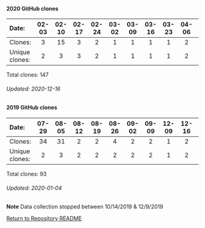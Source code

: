 #### 2020 GitHub clones
Date:		  |   02-03   |       02-10   |       02-17   |       02-24   |       03-02   |       03-09   |       03-16   |       03-23   |       04-06   |       04-13   |       04-20   |       05-04   |       05-11   |       05-18   |       05-25   |       06-01   |       06-08   |       06-15   |       06-29  |  07-06  |  07-13  |  07-20  |  08-10  |  08-17  |  08-24  |  08-31  |  09-07  |  09-21  |  09-28  |  10-05  |  10-12  |  10-19  |  10-26  |  11-02  |  11-09  |  11-16  |  11-23  |  11-30  |  12-07
|:---     |:---:  |:---:  |:---:  |:---:  |:---:  |:---:  |:---:  |:---:  |:---:  |:---:  |:---:  |:---:  |:---:  |:---:  |:---:  |:---:  |:---:  |:---:  |:---:  |:---:  |:---:  |:---:  |:---:  |:---:  |:---:  |:---:  |:---:  |:---:  |:---:  |:---:  |:---:  |:---:  |:---:  |:---:  |:---:  |:---:  |:---:  |:---:  |:---:
Clones:		  |   3       |       15      |       3       |       2       |       1       |       1       |       1       |       1       |       2       |       2       |       1       |       5       |       1       |       3       |       2       |       6       |       1       |       1       |       1      |  4      |  3      |  3      |  11     |  4      |  31     |  3      |  3      |  3      |  3      |  3      |  6      |  1      |  2      |  2      |  1      |  2      |  2      |  4      |  4
Unique            clones:  |  2       |       3       |       3       |       2       |       1       |       1       |       1       |       1       |       2       |       1       |       1       |       4       |       1       |       2       |       2       |       5       |       1       |       1       |      1  |      2  |      3  |      3  |      8  |      3  |      4  |      3  |      3  |      3  |      2  |      3  |      6  |      1  |      2  |      2  |      1  |      2  |      2  |      4  |      4

Total clones: 147
###### Updated: 2020-12-16

#### 2019 GitHub clones
Date:		    |        07-29   |       08-05   |       08-12   |       08-19   |       08-26   |       09-02  |  09-09  |  12-09  |  12-16  |  12-23  |  12-30
|:---    |:---:   |:---:  |:---:  |:---:  |:---:  |:---:  |:---:  |:---:  |:---:  |:---:  |:---:
Clones:		  |        34      |       31      |       2       |       2       |       4       |       2      |  2      |  1      |  2      |  9      |  4
Unique   clones:  |       2       |       3       |       2       |       2       |       2       |      2  |      2  |      1  |      2  |      8  |      2

Total clones: 93
###### Updated: 2020-01-04

**Note**  Data collection stopped between 10/14/2019 & 12/9/2019

[Return to Repository README](https://github.com/BradleyA/Linux-admin/blob/master/README.md#Linux-admin)
